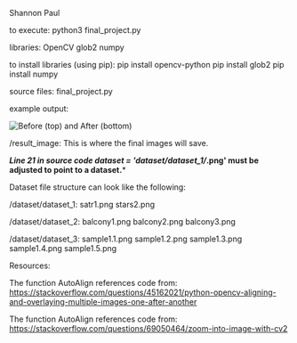Shannon Paul

to execute:
	python3 final_project.py

libraries:
	OpenCV
	glob2
	numpy

to install libraries (using pip):
	pip install opencv-python
	pip install glob2
	pip install numpy

source files:
	final_project.py

example output:

![Before (top) and After (bottom)](output_example/before_and_after_stacking.jpg)

/result_image:
	This is where the final images will save.

***Line 21 in source code dataset = 'dataset/dataset_1/*.png' 
must be adjusted to point to a dataset.***

Dataset file structure can look like the following: 

/dataset/dataset_1:
	satr1.png
	stars2.png

/dataset/dataset_2:
	balcony1.png
	balcony2.png
	balcony3.png

/dataset/dataset_3:
	sample1.1.png
	sample1.2.png
	sample1.3.png
	sample1.4.png
	sample1.5.png

Resources:

The function AutoAlign references code from: 
https://stackoverflow.com/questions/45162021/python-opencv-aligning-and-overlaying-multiple-images-one-after-another

The function AutoAlign references code from: 
https://stackoverflow.com/questions/69050464/zoom-into-image-with-cv2
